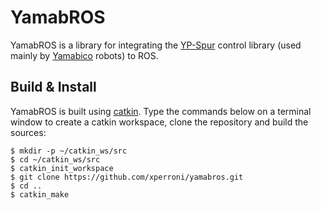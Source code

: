 YamabROS
========

YamabROS is a library for integrating the [YP-Spur](https://openspur.org/redmine/projects) control library (used mainly by [Yamabico](http://www.roboken.iit.tsukuba.ac.jp/en/theme/) robots) to ROS.

Build & Install
---------------

YamabROS is built using [catkin](http://wiki.ros.org/catkin). Type the commands below on a terminal window to create a catkin workspace, clone the repository and build the sources:

    $ mkdir -p ~/catkin_ws/src
    $ cd ~/catkin_ws/src
    $ catkin_init_workspace
    $ git clone https://github.com/xperroni/yamabros.git
    $ cd ..
    $ catkin_make
